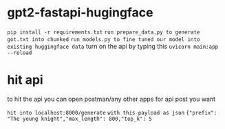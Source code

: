 # gpt2-fastapi-hugingface
```pip install -r requirements.txt```
```run prepare_data.py to generate got.txt into chunked```
```run models.py to fine tuned our model into existing huggingface data```
turn on the api by typing this
```uvicorn main:app --reload```

# hit api
to hit the api you can open postman/any other apps for api post you want

```hit into localhost:8000/generate```
```with this payload as json```
```{"prefix": "The young knight","max_length": 800,"top_k": 5 ```